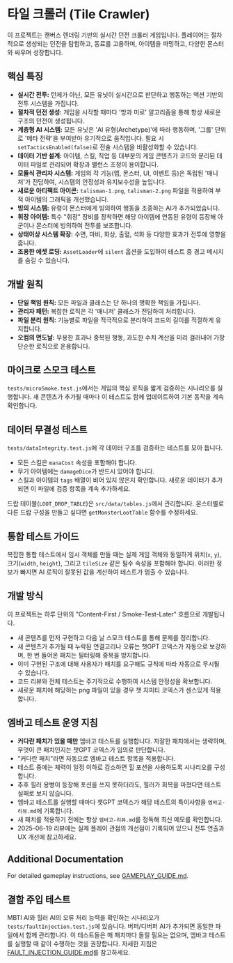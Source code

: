 # 타일 크롤러 (Tile Crawler)

이 프로젝트는 캔버스 렌더링 기반의 실시간 던전 크롤러 게임입니다. 플레이어는 절차적으로 생성되는 던전을 탐험하고, 동료를 고용하며, 아이템을 파밍하고, 다양한 몬스터와 싸우며 성장합니다.

## 핵심 특징

* **실시간 전투:** 턴제가 아닌, 모든 유닛이 실시간으로 판단하고 행동하는 액션 기반의 전투 시스템을 가집니다.
* **절차적 던전 생성:** 게임을 시작할 때마다 '방과 미로' 알고리즘을 통해 항상 새로운 구조의 던전이 생성됩니다.
* **계층형 AI 시스템:** 모든 유닛은 'AI 유형(Archetype)'에 따라 행동하며, '그룹' 단위로 '메타 전략'을 부여받아 유기적으로 움직입니다. 필요 시 `setTacticsEnabled(false)`로 전술 시스템을 비활성화할 수 있습니다.
* **데이터 기반 설계:** 아이템, 스킬, 직업 등 대부분의 게임 콘텐츠가 코드와 분리된 데이터 파일로 관리되어 확장과 밸런스 조정이 용이합니다.
* **모듈식 관리자 시스템:** 게임의 각 기능(맵, 몬스터, UI, 이벤트 등)은 독립된 '매니저'가 전담하여, 시스템의 안정성과 유지보수성을 높입니다.
* **새로운 아티팩트 아이콘:** `talisman-1.png`, `talisman-2.png` 파일을 적용하여 부적 아이템의 그래픽을 개선했습니다.
* **빙의 시스템:** 유령이 몬스터에게 빙의하여 행동을 조종하는 AI가 추가되었습니다.
* **휘장 아이템:** 특수 "휘장" 장비를 장착하면 해당 아이템에 연동된 유령이 등장해 아군이나 몬스터에 빙의하여 전투를 보조합니다.
* **상태이상 시스템 확장:** 수면, 마비, 화상, 출혈, 석화 등 다양한 효과가 전투에 영향을 줍니다.
* **조용한 에셋 로딩:** `AssetLoader`에 `silent` 옵션을 도입하여 테스트 중 경고 메시지를 숨길 수 있습니다.

## 개발 원칙

* **단일 책임 원칙:** 모든 파일과 클래스는 단 하나의 명확한 책임을 가집니다.
* **관리자 패턴:** 복잡한 로직은 각 '매니저' 클래스가 전담하여 처리합니다.
* **파일 분리 원칙:** 기능별로 파일을 적극적으로 분리하여 코드의 길이를 적절하게 유지합니다.
* **오컴의 면도날:** 무용한 효과나 중복된 행동, 과도한 수치 계산을 미리 걸러내어 가장 단순한 로직으로 운용합니다.

## 마이크로 스모크 테스트
`tests/microSmoke.test.js`에서는 게임의 핵심 로직을 짧게 검증하는 시나리오를 실행합니다. 새 콘텐츠가 추가될 때마다 이 테스트도 함께 업데이트하여 기본 동작을 계속 확인합니다.

## 데이터 무결성 테스트
`tests/dataIntegrity.test.js`에 각 데이터 구조를 검증하는 테스트를 모아 둡니다.
- 모든 스킬은 `manaCost` 속성을 포함해야 합니다.
- 무기 아이템에는 `damageDice`가 반드시 있어야 합니다.
- 스킬과 아이템의 `tags` 배열이 비어 있지 않은지 확인합니다.
새로운 데이터가 추가되면 이 파일에 검증 항목을 계속 추가하세요.

드랍 테이블(`LOOT_DROP_TABLE`)은 `src/data/tables.js`에서 관리합니다. 몬스터별로
다른 드랍 구성을 만들고 싶다면 `getMonsterLootTable` 함수를 수정하세요.

## 통합 테스트 가이드
복잡한 통합 테스트에서 임시 객체를 만들 때는 실제 게임 객체와 동일하게 위치(`x`, `y`), 크기(`width`, `height`), 그리고 `tileSize` 같은 필수 속성을 포함해야 합니다. 이러한 정보가 빠지면 AI 로직이 잘못된 값을 계산하여 테스트가 멈출 수 있습니다.

## 개발 방식
이 프로젝트는 하루 단위의 "Content-First / Smoke-Test-Later" 흐름으로 개발됩니다.

* 새 콘텐츠를 먼저 구현하고 다음 날 스모크 테스트를 통해 문제를 정리합니다.
* 새 콘텐츠가 추가될 때 누락된 연결고리나 오류는 챗GPT 코덱스가 자동으로 보강하며, 한 번 들어온 패치는 필터링해 중복을 방지합니다.
* 이미 구현된 구조에 대해 사용자가 패치를 요구해도 규칙에 따라 자동으로 무시될 수 있습니다.
* 코드 리뷰와 전체 테스트는 주기적으로 수행하여 시스템 안정성을 확보합니다.
* 새로운 패치에 해당하는 png 파일이 있을 경우 챗 지피티 코덱스가 센스있게 적용합니다.

## 엠바고 테스트 운영 지침

* **커다란 패치가 있을 때만** 엠바고 테스트를 실행합니다. 자잘한 패치에서는 생략하며, 무엇이 큰 패치인지는 챗GPT 코덱스가 임의로 판단합니다.
* "커다란 패치"라면 자동으로 엠바고 테스트 항목을 적용합니다.
* 테스트 중에는 체력이 일정 이하로 감소하면 힐 포션을 사용하도록 시나리오를 구성합니다.
* 추후 힐러 용병이 등장해 포션을 쓰지 못하더라도, 힐러가 회복을 마쳤다면 테스트 실패로 보지 않습니다.
* 엠바고 테스트를 실행할 때마다 챗GPT 코덱스가 해당 테스트의 특이사항을 `엠바고-리뷰.md`에 기록합니다.
* 새 패치를 적용하기 전에는 항상 `엠바고-리뷰.md`를 정독해 최신 메모를 확인합니다.
* 2025-06-19 리뷰에는 실제 플레이 관점의 개선점이 기록되어 있으니 전투 연출과 UX 개선에 참고하세요.


## Additional Documentation

For detailed gameplay instructions, see [GAMEPLAY_GUIDE.md](GAMEPLAY_GUIDE.md).


## 결함 주입 테스트
MBTI AI와 힐러 AI의 오류 처리 능력을 확인하는 시나리오가 `tests/faultInjection.test.js`에 있습니다. 버퍼/디버퍼 AI가 추가되면 동일한 파일에서 함께 관리합니다.
이 테스트들은 매 패치마다 돌릴 필요는 없으며, 엠바고 테스트를 실행할 때 같이 수행하는 것을 권장합니다.
자세한 지침은 [FAULT_INJECTION_GUIDE.md](FAULT_INJECTION_GUIDE.md)를 참고하세요.

